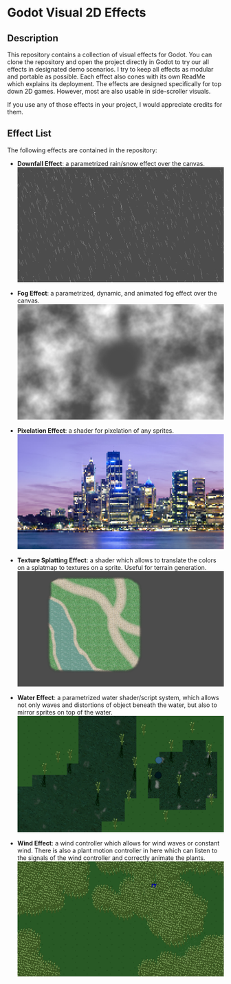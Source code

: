 # Godot Visual 2D Effects

## Description
This repository contains a collection of visual effects for Godot. You can clone the repository and open the project directly in Godot to try our all effects in designated demo scenarios. I try to keep all effects as modular and portable as possible. Each effect also cones with its own ReadMe which explains its deployment. The effects are designed specifically for top down 2D games. However, most are also usable in side-scroller visuals.

If you use any of those effects in your project, I would appreciate credits for them.

## Effect List
The following effects are contained in the repository:

- <b>Downfall Effect</b>: a parametrized rain/snow effect over the canvas.
![Downfall Screenshot](images/downfall.png)

- <b>Fog Effect</b>: a parametrized, dynamic, and animated fog effect over the canvas.
![Fog Screenshot](images/fog.png)

- <b>Pixelation Effect</b>: a shader for pixelation of any sprites.
![Pixelation Effect](images/pixelation.png)

- <b>Texture Splatting Effect</b>: a shader which allows to translate the colors on a splatmap to textures on a sprite. Useful for terrain generation.
![Texture Splatting Effect](images/texture_splatting.png)

- <b>Water Effect</b>: a parametrized water shader/script system, which allows not only waves and distortions of object beneath the water, but also to mirror sprites on top of the water.
![Water Effect](images/water.png)

- <b>Wind Effect</b>: a wind controller which allows for wind waves or constant wind. There is also a plant motion controller in here which can listen to the signals of the wind controller and correctly animate the plants.
![Wind Effect](images/wind.png)
